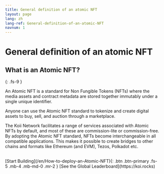 ```yaml
---
title: General definition of an atomic NFT
layout: page
lang: zh
lang-ref: General-definition-of-an-atomic-NFT
navnum: 1
---
```


# General definition of an atomic NFT

## What is an Atomic NFT?

{: .fs-9 }

An Atomic NFT is a standard for Non Fungible Tokens (NFTs) where the media assets and contract metadata are stored together immutably under a single unique identifier.

Anyone can use the Atomic NFT standard to tokenize and create digital assets to buy, sell, and auction through a marketplace.

The Koii Network facilitates a range of services associated with Atomic NFTs by default, and most of these are commission-lite or commission-free. By adopting the Atomic NFT standard, NFTs become interchangeable in all compatible applications. This makes it possible to create bridges to other chains and formats like Ethereum (and EVM), Tezos, Polkadot etc.

<br>
[Start Building](/en/How-to-deploy-an-Atomic-NFT){: .btn .btn-primary .fs-5 .mb-4 .mb-md-0 .mr-2 } [See the Global Leaderboard](https://koi.rocks)
